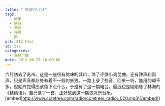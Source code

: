 ```yaml
---
title: " 姑苏行\t\t"
tags:
  - 城市
  - 旅行
  - 苏州
  - 评弹
  - 雨
url: 212.html
id: 212
categories:
  - 森林广播
date: 2011-06-27 16:00:06
---
```


六月初去了苏州。这是一座很有韵味的城市，除了评弹小调昆曲，还有钟声和雨声，只是声音都处处有着不一般的景致。一路上录了些音，回来一听，能用的却不多，但始终觉得应该留下点什么，于是有了这一期电台。最近也是刚刚练了林海的《琵琶语》，自己录了一首，正好放到这一期做背景音乐。   \[embed\]http://www.coletree.com/radio/coletree\_radio\_020.mp3\[/embed\]